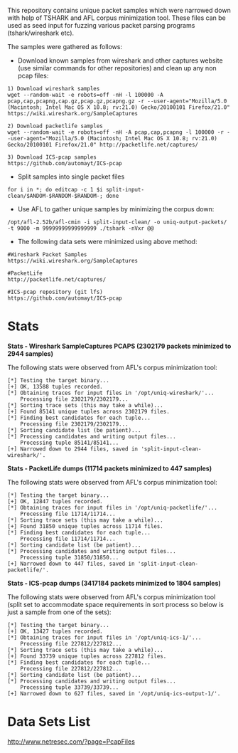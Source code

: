 This repository contains unique packet samples which were narrowed down with help of TSHARK and AFL corpus minimization tool. These files can be used as seed input for fuzzing various packet parsing programs (tshark/wireshark etc).

The samples were gathered as follows:

* Download known samples from wireshark and other captures website (use similar commands for other repositories) and clean up any non pcap files:
```
1) Download wireshark samples
wget --random-wait -e robots=off -nH -l 100000 -A pcap,cap,pcapng,cap.gz,pcap.gz,pcapng.gz -r --user-agent="Mozilla/5.0 (Macintosh; Intel Mac OS X 10.8; rv:21.0) Gecko/20100101 Firefox/21.0" https://wiki.wireshark.org/SampleCaptures

2) Download packetlife samples
wget --random-wait -e robots=off -nH -A pcap,cap,pcapng -l 100000 -r --user-agent="Mozilla/5.0 (Macintosh; Intel Mac OS X 10.8; rv:21.0) Gecko/20100101 Firefox/21.0" http://packetlife.net/captures/

3) Download ICS-pcap samples 
https://github.com/automayt/ICS-pcap
```

* Split samples into single packet files
```
for i in *; do editcap -c 1 $i split-input-clean/$ANDOM-$RANDOM-$RANDOM-; done
```

* Use AFL to gather unique samples by minimizing the corpus down: 
```
/opt/afl-2.52b/afl-cmin -i split-input-clean/ -o uniq-output-packets/ -t 9000 -m 99999999999999999 ./tshark -nVxr @@
```

* The following data sets were minimized using above method:
```
#Wireshark Packet Samples
https://wiki.wireshark.org/SampleCaptures

#PacketLife
http://packetlife.net/captures/

#ICS-pcap repository (git lfs)
https://github.com/automayt/ICS-pcap
```

# Stats

**Stats - Wireshark SampleCaptures PCAPS (2302179 packets minimized to 2944 samples)**

The following stats were observed from AFL's corpus minimization tool:

```
[*] Testing the target binary...
[+] OK, 13588 tuples recorded.
[*] Obtaining traces for input files in '/opt/uniq-wireshark/'...
    Processing file 2302179/2302179...
[*] Sorting trace sets (this may take a while)...
[+] Found 85141 unique tuples across 2302179 files.
[*] Finding best candidates for each tuple...
    Processing file 2302179/2302179...
[*] Sorting candidate list (be patient)...
[*] Processing candidates and writing output files...
    Processing tuple 85141/85141...
[+] Narrowed down to 2944 files, saved in 'split-input-clean-wireshark/'.
```

**Stats - PacketLife dumps (11714 packets minimized to 447 samples)**

The following stats were observed from AFL's corpus minimization tool:
```
[*] Testing the target binary...
[+] OK, 12847 tuples recorded.
[*] Obtaining traces for input files in '/opt/uniq-packetlife/'...
    Processing file 11714/11714...
[*] Sorting trace sets (this may take a while)...
[+] Found 31850 unique tuples across 11714 files.
[*] Finding best candidates for each tuple...
    Processing file 11714/11714...
[*] Sorting candidate list (be patient)...
[*] Processing candidates and writing output files...
    Processing tuple 31850/31850...
[+] Narrowed down to 447 files, saved in 'split-input-clean-packetlife/'.
```

**Stats - ICS-pcap dumps (3417184 packets minimized to 1804 samples)**

The following stats were observed from AFL's corpus minimization tool (split set to accommodate space requirements in sort process so below is just a sample from one of the sets):
```
[*] Testing the target binary...
[+] OK, 13427 tuples recorded.
[*] Obtaining traces for input files in '/opt/uniq-ics-1/'...
    Processing file 227812/227812...
[*] Sorting trace sets (this may take a while)...
[+] Found 33739 unique tuples across 227812 files.
[*] Finding best candidates for each tuple...
    Processing file 227812/227812...
[*] Sorting candidate list (be patient)...
[*] Processing candidates and writing output files...
    Processing tuple 33739/33739...
[+] Narrowed down to 627 files, saved in '/opt/uniq-ics-output-1/'.
```

# Data Sets List

http://www.netresec.com/?page=PcapFiles


